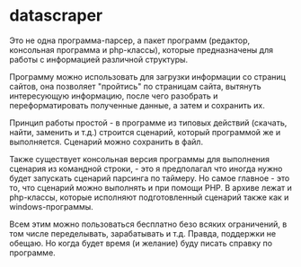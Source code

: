 # datascraper
Это не одна программа-парсер, а пакет программ (редактор, консольная программа и php-классы), которые предназначены для работы с информацией различной структуры.

Программу можно использовать для загрузки информации со страниц сайтов, она позволяет "пройтись" по страницам сайта, вытянуть интересующую информацию, после чего разобрать и переформатировать полученные данные, а затем и сохранить их.

Принцип работы простой - в программе из типовых действий (скачать, найти, заменить и т.д.) строится сценарий, который программой же и выполняется. Сценарий можно сохранить в файл.

Также существует консольная версия программы для выполнения сценария из командной строки, - это я предполагал что иногда нужно будет запускать сценарий парсинга по таймеру. Но самое главное - это то, что сценарий можно выполнять и при помощи PHP. В архиве лежат и php-классы, которые исполняют подготовленный сценарий также как и windows-программы.

Всем этим можно пользоваться бесплатно безо всяких ограничений, в том числе переделывать, зарабатывать и т.д. Правда, поддержки не обещаю. Но когда будет время (и желание) буду писать справку по программе.
